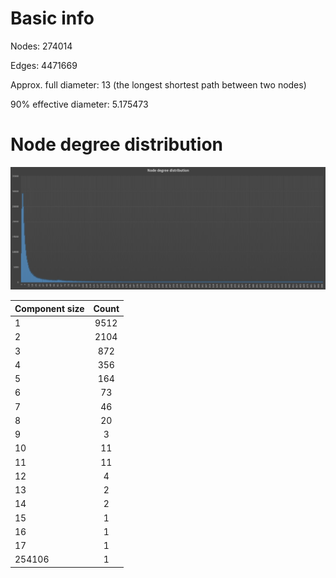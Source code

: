 # Basic info

Nodes: 274014

Edges: 4471669

Approx. full diameter:    13 (the longest shortest path between two nodes)

90% effective diameter:  5.175473

# Node degree distribution

![alt text](node_degree_distribution.png "Logo Title Text 1")

| Component size | Count         |
| -------------- |:-------------:|
| 1              | 9512          |
| 2              | 2104          |
| 3              | 872           |
| 4              | 356           |
| 5              | 164           |
| 6	             | 73            |
| 7              | 46            |
| 8              | 20            |
| 9              | 3             |
| 10             | 11            |
| 11             | 11            |
| 12             | 4             |
| 13             | 2             |
| 14             | 2             |
| 15             | 1             |
| 16             | 1             |
| 17             | 1             |
| 254106         | 1             |



